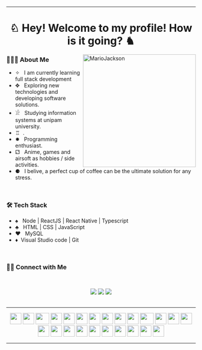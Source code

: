 
<hr>
<h1 align="center">♘ Hey! Welcome to my profile! How is it going? ♞</h1>

<img align="right" width=300px alt="MarioJackson" src="https://media.tenor.com/images/90d7560237f8d34e7a31e66d5caf8f6c/tenor.gif" />


<h3> 👨🏻‍💻 About Me </h3>

- ✧ &nbsp; I am currently learning full stack development
- ✥ &nbsp; Exploring new technologies and developing software solutions.
- 𓀀 &nbsp; Studying information systems at unipam university.
- ♖ &nbsp;.
- ✹ &nbsp; Programming enthusiast.
- ⚁ &nbsp; Anime, games and airsoft as hobbies / side activities.
- ⚈ &nbsp; I belive, a perfect cup of coffee can be the ultimate solution for any stress.

<br> 

<h3>🛠 Tech Stack</h3>

- ♠︎  &nbsp; Node | ReactJS | React Native | Typescript <br>  
- ♣︎  &nbsp; HTML | CSS | JavaScript 
- ♥︎  &nbsp; MySQL 
- ♦︎  &nbsp;Visual Studio code | Git 

<br>
<h3> 🤝🏻 Connect with Me </h3>
<br>

<p align="center">
<a href="https://www.linkedin.com/in/mariofernandes340/" target="_blank"><img src="https://img.shields.io/badge/LinkedIn-0077B5?style=for-the-badge&logo=linkedin&logoColor=whitee"/></a>
<a href="https://www.instagram.com/mario_fernandes340/" target="_blank"><img src="https://img.shields.io/badge/Instagram-E4405F?style=for-the-badge&logo=instagram&logoColor=white" /></a>
<a href="mailto:marioantonio340@gmail.com"><img src="https://img.shields.io/badge/Gmail-D14836?style=for-the-badge&logo=gmail&logoColor=white"/></a>
</a>
    <br><br>




  
  <hr>
 



<div align="center">
    <img src="https://cultofthepartyparrot.com/parrots/hd/darkmodeparrot.gif" width="30" height="30"/>
    <img src="https://cultofthepartyparrot.com/parrots/hd/darkmodeparrot.gif" width="30" height="30"/>
    <img src="https://cultofthepartyparrot.com/parrots/hd/darkmodeparrot.gif" width="36" height="30"/>
    <img src="https://cultofthepartyparrot.com/parrots/hd/darkmodeparrot.gif" width="30" height="30"/>
    <img src="https://cultofthepartyparrot.com/parrots/hd/darkmodeparrot.gif" width="30" height="30"/>
    <img src="https://cultofthepartyparrot.com/parrots/hd/darkmodeparrot.gif" width="30" height="30"/>
    <img src="https://cultofthepartyparrot.com/parrots/hd/darkmodeparrot.gif" width="30" height="30"/>
    <img src="https://cultofthepartyparrot.com/parrots/hd/darkmodeparrot.gif" width="30" height="30"/>
    <img src="https://cultofthepartyparrot.com/parrots/hd/darkmodeparrot.gif" width="30" height="30"/>
    <img src="https://cultofthepartyparrot.com/parrots/hd/darkmodeparrot.gif" width="30" height="30"/>
    <img src="https://cultofthepartyparrot.com/parrots/hd/darkmodeparrot.gif" width="36" height="30"/>
    <img src="https://cultofthepartyparrot.com/parrots/hd/darkmodeparrot.gif" width="30" height="30"/>
    <img src="https://cultofthepartyparrot.com/parrots/hd/darkmodeparrot.gif" width="30" height="30"/>
    <img src="https://cultofthepartyparrot.com/parrots/hd/darkmodeparrot.gif" width="30" height="30"/>
    <img src="https://cultofthepartyparrot.com/parrots/hd/darkmodeparrot.gif" width="30" height="30"/>
    <img src="https://cultofthepartyparrot.com/parrots/hd/darkmodeparrot.gif" width="30" height="30"/>
    <img src="https://cultofthepartyparrot.com/parrots/hd/darkmodeparrot.gif" width="30" height="30"/>
    <img src="https://cultofthepartyparrot.com/parrots/hd/darkmodeparrot.gif" width="30" height="30"/>
    <img src="https://cultofthepartyparrot.com/parrots/hd/darkmodeparrot.gif" width="30" height="30"/>
    <img src="https://cultofthepartyparrot.com/parrots/hd/darkmodeparrot.gif" width="30" height="30"/>
    <img src="https://cultofthepartyparrot.com/parrots/hd/darkmodeparrot.gif" width="30" height="30"/>
    <img src="https://cultofthepartyparrot.com/parrots/hd/darkmodeparrot.gif" width="30" height="30"/>
    <img src="https://cultofthepartyparrot.com/parrots/hd/darkmodeparrot.gif" width="30" height="30"/>
    <img src="https://cultofthepartyparrot.com/parrots/hd/darkmodeparrot.gif" width="30" height="30"/>
</div>

<hr>

[comment]: <> (Link pardais ===> https://cultofthepartyparrot.com)
[comment]: <> (Link redes sociais logos ===> https://github.com/alexandresanlim/Badges4-README.md-Profile)
 







